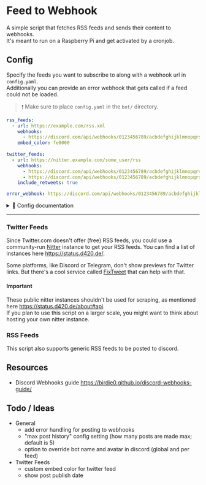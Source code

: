 # Feed to Webhook

A simple script that fetches RSS feeds and sends their content to webhooks.  
It's meant to run on a Raspberry Pi and get activated by a cronjob.

## Config

Specify the feeds you want to subscribe to along with a webhook url in `config.yaml`.  
Additionally you can provide an error webhook that gets called if a feed could not be loaded.  

> ❗ Make sure to place `config.yaml` in the `bot/` directory.

``` yaml
rss_feeds:
  - url: https://example.com/rss.xml
    webhooks:
      - https://discord.com/api/webhooks/0123456789/acbdefghijklmnopqrstuvwxyz
    embed_color: fe0000
  
twitter_feeds:
  - url: https://nitter.example.com/some_user/rss
    webhooks:
      - https://discord.com/api/webhooks/0123456789/acbdefghijklmnopqrstuvwxyz
      - https://discord.com/api/webhooks/0123456789/acbdefghijklmnopqrstuvwxyz
    include_retweets: true

error_webhook: https://discord.com/api/webhooks/0123456789/acbdefghijklmnopqrstuvwxyz
```

<details>
  <summary>👀 Config documentation</summary>

<br>

The config is divided into three main sections: `rss_feeds`, `twitter_feeds`, and `error_webhook`.

### rss_feeds

- `url`: URL of the RSS feed.
- `webhooks`: A list of webhook URLs. When a new item is found in the RSS feed, a message will be sent to each of these webhooks.
- `embed_color`: The color to be used for the embed in the Discord message. This should be a hexadecimal color code without `#`.
- [`last_item_date`]: *The date and time of the last post in the feed. Added automatically.*

### twitter_feeds

- `url`: URL of the Twitter feed. [See below about twitter feeds](#twitter-feeds)
- `webhooks`: A list of webhook URLs. When a new tweet is found, a message will be sent to each of these webhooks.
- `include_retweets`: A boolean value that determines whether retweets should be included.
- [`last_item_date`]: *The date and time of the last post in the feed. Added automatically.*

### error_webhook

This section contains a single webhook URL. If an error occurs while processing the feeds, a message will be sent to this webhook.

</details>

---

### Twitter Feeds

Since Twitter.com doesn't offer (free) RSS feeds, you could use a community-run [Nitter](https://github.com/zedeus/nitter) instance to get your RSS feeds. You can find a list of instances here <https://status.d420.de/>.  

Some platforms, like Discord or Telegram, don't show previews for Twitter links. But there's a cool service called [FixTweet](https://github.com/FixTweet/FixTweet) that can help with that.

#### Important

These public nitter instances shouldn't be used for scraping, as mentioned here <https://status.d420.de/about#api>.  
If you plan to use this script on a larger scale, you might want to think about hosting your own nitter instance.

### RSS Feeds

This script also supports generic RSS feeds to be posted to discord.

## Resources

- Discord Webhooks guide <https://birdie0.github.io/discord-webhooks-guide/>

## Todo / Ideas

- General
  - add error handling for posting to webhooks
  - "max post history" config setting (how many posts are made max; default is 5)
  - option to override bot name and avatar in discord (global and per feed)
- Twitter Feeds
  - custom embed color for twitter feed
  - show post publish date
